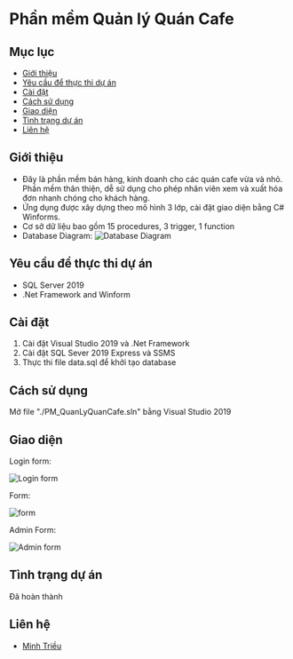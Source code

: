 # Phần mềm Quản lý Quán Cafe

## Mục lục
* [Giới thiệu](#giới-thiệu)
* [Yêu cầu để thực thi dự án](#yêu-cầu-để-thực-thi-dự-án)
* [Cài đặt](#cài-đặt)
* [Cách sử dụng](#cách-sử-dụng)
* [Giao diện](#giao-diện)
* [Tình trạng dự án](#tình-trạng-dự-án)
* [Liên hệ](#liên-hệ)

## Giới thiệu
* Đây là phần mềm bán hàng, kinh doanh cho các quán cafe vừa và nhỏ. Phần mềm thân thiện, dễ sử dụng cho phép nhân viên xem và xuất hóa đơn nhanh chóng cho khách hàng.
* Ứng dụng được xây dựng theo mô hình 3 lớp, cài đặt giao diện bằng C# Winforms.
* Cơ sở dữ liệu bao gồm 15 procedures, 3 trigger, 1 function
* Database Diagram:
![Database Diagram](./img/Diagram.png)

  
## Yêu cầu để thực thi dự án
- SQL Server 2019
- .Net Framework and Winform
  
## Cài đặt
1. Cài đặt Visual Studio 2019 và .Net Framework 
2. Cài đặt SQL Sever 2019 Express và SSMS
3. Thực thi file data.sql để khởi tạo database

## Cách sử dụng
Mở file "./PM_QuanLyQuanCafe.sln" bằng Visual Studio 2019

## Giao diện
Login form:

![Login form](./img/login.png)

Form:

![form](./img/form.png)

Admin Form:

![Admin form](./img/adminform.png)

## Tình trạng dự án
Đã hoàn thành

## Liên hệ
- [Minh Triều](https://github.com/mt276)
